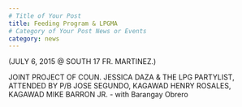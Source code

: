 ```yaml
---
# Title of Your Post
title: Feeding Program & LPGMA
# Category of Your Post News or Events
category: news
---
```


<!-- Image to post -->

<!-- Image to post --><!-- Image to post --><!-- Image to post -->

(JULY 6, 2015 @ SOUTH 17 FR. MARTINEZ.)

JOINT PROJECT OF COUN. JESSICA DAZA & THE LPG PARTYLIST, ATTENDED BY P/B JOSE SEGUNDO, KAGAWAD HENRY ROSALES, KAGAWAD MIKE BARRON JR. -    with Barangay Obrero
